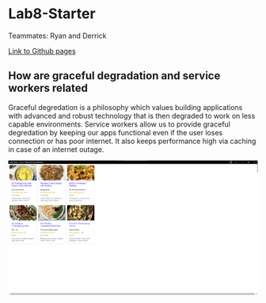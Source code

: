 # Lab8-Starter

Teammates: Ryan and Derrick

[Link to Github pages](https://waterblokey.github.io/Lab8-Starter/)

## How are graceful degradation and service workers related

Graceful degredation is a philosophy which values building applications with advanced and robust technology that is then degraded to work on less capable environments. Service workers allow us to provide graceful degredation by keeping our apps functional even if the user loses connection or has poor internet. It also keeps performance high via caching in case of an internet outage.


![image](pwa.png)
